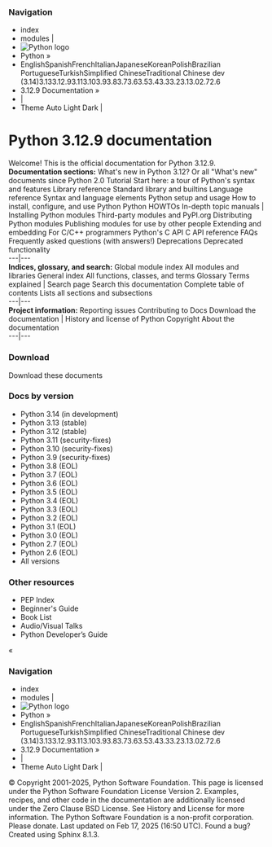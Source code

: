 ### Navigation
  * index
  * modules |
  * ![Python logo](https://docs.python.org/3.12/_static/py.svg)
  * Python »
  * EnglishSpanishFrenchItalianJapaneseKoreanPolishBrazilian PortugueseTurkishSimplified ChineseTraditional Chinese
dev (3.14)3.133.12.93.113.103.93.83.73.63.53.43.33.23.13.02.72.6
  * 3.12.9 Documentation » 
  * | 
  * Theme  Auto Light Dark |


# Python 3.12.9 documentation
Welcome! This is the official documentation for Python 3.12.9. 
**Documentation sections:**
What's new in Python 3.12? Or all "What's new" documents since Python 2.0 Tutorial Start here: a tour of Python's syntax and features Library reference Standard library and builtins Language reference Syntax and language elements Python setup and usage How to install, configure, and use Python Python HOWTOs In-depth topic manuals |  Installing Python modules Third-party modules and PyPI.org Distributing Python modules Publishing modules for use by other people Extending and embedding For C/C++ programmers Python's C API C API reference FAQs Frequently asked questions (with answers!) Deprecations Deprecated functionality  
---|---  
**Indices, glossary, and search:**
Global module index All modules and libraries General index All functions, classes, and terms Glossary Terms explained |  Search page Search this documentation Complete table of contents Lists all sections and subsections  
---|---  
**Project information:**
Reporting issues Contributing to Docs Download the documentation |  History and license of Python Copyright About the documentation  
---|---  
### Download
Download these documents
### Docs by version
  * Python 3.14 (in development)
  * Python 3.13 (stable)
  * Python 3.12 (stable)
  * Python 3.11 (security-fixes)
  * Python 3.10 (security-fixes)
  * Python 3.9 (security-fixes)
  * Python 3.8 (EOL)
  * Python 3.7 (EOL)
  * Python 3.6 (EOL)
  * Python 3.5 (EOL)
  * Python 3.4 (EOL)
  * Python 3.3 (EOL)
  * Python 3.2 (EOL)
  * Python 3.1 (EOL)
  * Python 3.0 (EOL)
  * Python 2.7 (EOL)
  * Python 2.6 (EOL)
  * All versions


### Other resources
  * PEP Index
  * Beginner's Guide
  * Book List
  * Audio/Visual Talks
  * Python Developer’s Guide


«
### Navigation
  * index
  * modules |
  * ![Python logo](https://docs.python.org/3.12/_static/py.svg)
  * Python »
  * EnglishSpanishFrenchItalianJapaneseKoreanPolishBrazilian PortugueseTurkishSimplified ChineseTraditional Chinese
dev (3.14)3.133.12.93.113.103.93.83.73.63.53.43.33.23.13.02.72.6
  * 3.12.9 Documentation » 
  * | 
  * Theme  Auto Light Dark |


©  Copyright  2001-2025, Python Software Foundation. This page is licensed under the Python Software Foundation License Version 2. Examples, recipes, and other code in the documentation are additionally licensed under the Zero Clause BSD License. See History and License for more information. The Python Software Foundation is a non-profit corporation. Please donate. Last updated on Feb 17, 2025 (16:50 UTC). Found a bug? Created using Sphinx 8.1.3. 
